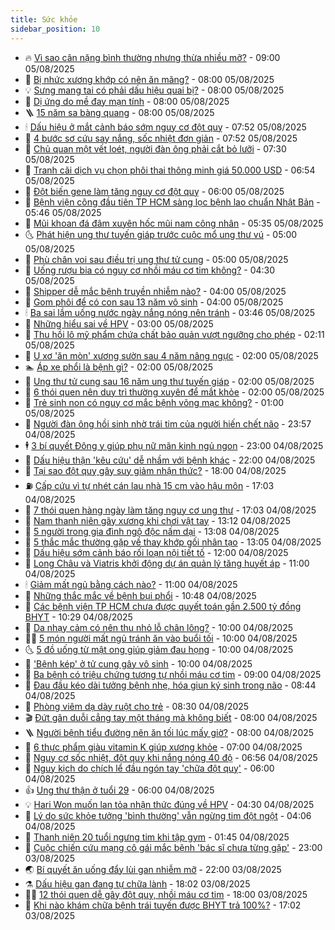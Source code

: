 ```yaml
---
title: Sức khỏe
sidebar_position: 10
---
```


<!-- vnexpress-suc-khoe:START -->
- 🔥 [Vì sao cân nặng bình thường nhưng thừa nhiều mỡ?](https://vnexpress.net/vi-sao-can-nang-binh-thuong-nhung-thua-nhieu-mo-4922974.html) - 09:00 05/08/2025
- 🥰 [Bị nhức xương khớp có nên ăn măng?](https://vnexpress.net/bi-nhuc-xuong-khop-co-nen-an-mang-4922953.html) - 08:00 05/08/2025
- 💡 [Sưng mang tai có phải dấu hiệu quai bị?](https://vnexpress.net/sung-mang-tai-co-phai-dau-hieu-quai-bi-4922943.html) - 08:00 05/08/2025
- 🤗 [Dị ứng do mề đay mạn tính](https://vnexpress.net/di-ung-do-me-day-man-tinh-4922939.html) - 08:00 05/08/2025
- 🪜 [15 năm sa bàng quang](https://vnexpress.net/15-nam-sa-bang-quang-4922848.html) - 08:00 05/08/2025
- 🕯 [Dấu hiệu ở mắt cảnh báo sớm nguy cơ đột quỵ](https://vnexpress.net/canh-bao-som-nguy-co-dot-quy-tu-nhung-dau-hieu-o-mat-4922772.html) - 07:52 05/08/2025
- 🤭 [4 bước sơ cứu say nắng, sốc nhiệt đơn giản](https://vnexpress.net/4-buoc-so-cuu-say-nang-soc-nhiet-don-gian-4922919.html) - 07:52 05/08/2025
- 👀 [Chủ quan một vết loét, người đàn ông phải cắt bỏ lưỡi](https://vnexpress.net/chu-quan-mot-vet-loet-nguoi-dan-ong-phai-cat-bo-luoi-4922749.html) - 07:30 05/08/2025
- 🌋 [Tranh cãi dịch vụ chọn phôi thai thông minh giá 50.000 USD](https://vnexpress.net/tranh-cai-dich-vu-chon-phoi-thai-thong-minh-gia-50-000-usd-4922906.html) - 06:54 05/08/2025
- 🫶 [Đột biến gene làm tăng nguy cơ đột quỵ](https://vnexpress.net/dot-bien-gene-lam-tang-nguy-co-dot-quy-4922743.html) - 06:00 05/08/2025
- 🦆 [Bệnh viện công đầu tiên TP HCM sàng lọc bệnh lao chuẩn Nhật Bản](https://vnexpress.net/benh-vien-cong-dau-tien-tp-hcm-sang-loc-benh-lao-chuan-nhat-ban-4922884.html) - 05:46 05/08/2025
- 🚀 [Mũi khoan đá đâm xuyên hốc mũi nam công nhân](https://vnexpress.net/mui-khoan-da-dam-xuyen-hoc-mui-nam-cong-nhan-4922911.html) - 05:35 05/08/2025
- 🌜 [Phát hiện ung thư tuyến giáp trước cuộc mổ ung thư vú](https://vnexpress.net/phat-hien-ung-thu-tuyen-giap-truoc-cuoc-mo-ung-thu-vu-4922806.html) - 05:00 05/08/2025
- 🧰 [Phù chân voi sau điều trị ung thư tử cung](https://vnexpress.net/phu-chan-voi-sau-dieu-tri-ung-thu-tu-cung-4922357.html) - 05:00 05/08/2025
- 💫 [Uống rượu bia có nguy cơ nhồi máu cơ tim không?](https://vnexpress.net/uong-ruou-bia-co-nguy-co-nhoi-mau-co-tim-khong-4922812.html) - 04:30 05/08/2025
- 🌝 [Shipper dễ mắc bệnh truyền nhiễm nào?](https://vnexpress.net/shipper-de-mac-benh-truyen-nhiem-nao-4922826.html) - 04:00 05/08/2025
- 🗽 [Gom phôi để có con sau 13 năm vô sinh](https://vnexpress.net/gom-phoi-de-co-con-sau-13-nam-vo-sinh-4922742.html) - 04:00 05/08/2025
- 🕯 [Ba sai lầm uống nước ngày nắng nóng nên tránh](https://vnexpress.net/ba-sai-lam-uong-nuoc-ngay-nang-nong-nen-tranh-4922739.html) - 03:46 05/08/2025
- 🦅 [Những hiểu sai về HPV](https://vnexpress.net/nhung-hieu-sai-ve-hpv-4922571.html) - 03:00 05/08/2025
- 🦆 [Thu hồi lô mỹ phẩm chứa chất bảo quản vượt ngưỡng cho phép](https://vnexpress.net/thu-hoi-lo-my-pham-chua-chat-bao-quan-vuot-nguong-cho-phep-4922708.html) - 02:11 05/08/2025
- 🎊 [U xơ &#39;ăn mòn&#39; xương sườn sau 4 năm nâng ngực](https://vnexpress.net/u-xo-an-mon-xuong-suon-sau-4-nam-nang-nguc-4922737.html) - 02:00 05/08/2025
- 🏊 [Áp xe phổi là bệnh gì?](https://vnexpress.net/ap-xe-phoi-la-benh-gi-4922722.html) - 02:00 05/08/2025
- 📝 [Ung thư tử cung sau 16 năm ung thư tuyến giáp](https://vnexpress.net/ung-thu-tu-cung-sau-16-nam-ung-thu-tuyen-giap-4922712.html) - 02:00 05/08/2025
- 💯 [6 thói quen nên duy trì thường xuyên để mắt khỏe](https://vnexpress.net/6-thoi-quen-nen-duy-tri-thuong-xuyen-de-mat-khoe-4922677.html) - 02:00 05/08/2025
- 🌊 [Trẻ sinh non có nguy cơ mắc bệnh võng mạc không?](https://vnexpress.net/tre-sinh-non-co-nguy-co-mac-benh-vong-mac-khong-4922676.html) - 01:00 05/08/2025
- 🚀 [Người đàn ông hồi sinh nhờ trái tim của người hiến chết não](https://vnexpress.net/nguoi-dan-ong-hoi-sinh-nho-trai-tim-cua-nguoi-hien-chet-nao-4922668.html) - 23:57 04/08/2025
- 🕴 [3 bí quyết Đông y giúp phụ nữ mãn kinh ngủ ngon](https://vnexpress.net/3-bi-quyet-dong-y-giup-phu-nu-man-kinh-ngu-ngon-4921035.html) - 23:00 04/08/2025
- 🗽 [Dấu hiệu thận &#39;kêu cứu&#39; dễ nhầm với bệnh khác](https://vnexpress.net/dau-hieu-than-keu-cuu-de-nham-voi-benh-khac-4922298.html) - 22:00 04/08/2025
- 🎡 [Tại sao đột quỵ gây suy giảm nhận thức?](https://vnexpress.net/tai-sao-dot-quy-gay-suy-giam-nhan-thuc-4922127.html) - 18:00 04/08/2025
- ⛽️ [Cấp cứu vì tự nhét cán lau nhà 15 cm vào hậu môn](https://vnexpress.net/cap-cuu-vi-tu-nhet-can-lau-nha-15-cm-vao-hau-mon-4922658.html) - 17:03 04/08/2025
- 🦆 [7 thói quen hàng ngày làm tăng nguy cơ ung thư](https://vnexpress.net/7-thoi-quen-hang-ngay-lam-tang-nguy-co-ung-thu-4921427.html) - 17:03 04/08/2025
- 🤩 [Nam thanh niên gãy xương khi chơi vật tay](https://vnexpress.net/nam-thanh-nien-gay-xuong-khi-choi-vat-tay-4922636.html) - 13:12 04/08/2025
- 🦒 [5 người trong gia đình ngộ độc nấm dại](https://vnexpress.net/5-nguoi-trong-gia-dinh-ngo-doc-nam-dai-4922641.html) - 13:08 04/08/2025
- 💫 [5 thắc mắc thường gặp về thay khớp gối nhân tạo](https://vnexpress.net/5-thac-mac-thuong-gap-ve-thay-khop-goi-nhan-tao-4922633.html) - 13:05 04/08/2025
- 🐘 [Dấu hiệu sớm cảnh báo rối loạn nội tiết tố](https://vnexpress.net/dau-hieu-som-canh-bao-roi-loan-noi-tiet-to-4922538.html) - 12:00 04/08/2025
- 🚀 [Long Châu và Viatris khởi động dự án quản lý tăng huyết áp](https://vnexpress.net/long-chau-va-viatris-khoi-dong-du-an-quan-ly-tang-huyet-ap-4922631.html) - 11:00 04/08/2025
- 🕯 [Giảm mất ngủ bằng cách nào?](https://vnexpress.net/giam-mat-ngu-bang-cach-nao-4922544.html) - 11:00 04/08/2025
- 🦏 [Những thắc mắc về bệnh bụi phổi](https://vnexpress.net/nhung-thac-mac-ve-benh-bui-phoi-4922569.html) - 10:48 04/08/2025
- 🦄 [Các bệnh viện TP HCM chưa được quyết toán gần 2.500 tỷ đồng BHYT](https://vnexpress.net/cac-benh-vien-tp-hcm-chua-duoc-quyet-toan-gan-2-500-ty-dong-bhyt-4922479.html) - 10:29 04/08/2025
- 🦒 [Da nhạy cảm có nên thu nhỏ lỗ chân lông?](https://vnexpress.net/da-nhay-cam-co-nen-thu-nho-lo-chan-long-4922515.html) - 10:00 04/08/2025
- 👨‍🏫 [5 món người mất ngủ tránh ăn vào buổi tối](https://vnexpress.net/5-mon-nguoi-mat-ngu-tranh-an-vao-buoi-toi-4922497.html) - 10:00 04/08/2025
- 🌜 [5 đồ uống từ mật ong giúp giảm đau họng](https://vnexpress.net/5-do-uong-tu-mat-ong-giup-giam-dau-hong-4922483.html) - 10:00 04/08/2025
- 🚀 [&#39;Bệnh kép&#39; ở tử cung gây vô sinh](https://vnexpress.net/benh-kep-o-tu-cung-gay-vo-sinh-4922458.html) - 10:00 04/08/2025
- 💃 [Ba bệnh có triệu chứng tương tự nhồi máu cơ tim](https://vnexpress.net/ba-benh-co-trieu-chung-tuong-tu-nhoi-mau-co-tim-4922495.html) - 09:00 04/08/2025
- 💯 [Đau đầu kéo dài tưởng bệnh nhẹ, hóa giun ký sinh trong não](https://vnexpress.net/dau-dau-keo-dai-tuong-benh-nhe-hoa-giun-ky-sinh-trong-nao-4922520.html) - 08:44 04/08/2025
- 🤔 [Phòng viêm dạ dày ruột cho trẻ](https://vnexpress.net/phong-viem-da-day-ruot-cho-tre-4922489.html) - 08:30 04/08/2025
- 🎬 [Đứt gân duỗi cẳng tay một tháng mà không biết](https://vnexpress.net/dut-gan-duoi-cang-tay-mot-thang-ma-khong-biet-4922494.html) - 08:00 04/08/2025
- 🪜 [Người bệnh tiểu đường nên ăn tối lúc mấy giờ?](https://vnexpress.net/nguoi-benh-tieu-duong-nen-an-toi-luc-may-gio-4922337.html) - 08:00 04/08/2025
- 🦣 [6 thực phẩm giàu vitamin K giúp xương khỏe](https://vnexpress.net/6-thuc-pham-giau-vitamin-k-giup-xuong-khoe-4922396.html) - 07:00 04/08/2025
- 🧐 [Nguy cơ sốc nhiệt, đột quỵ khi nắng nóng 40 độ](https://vnexpress.net/nguy-co-soc-nhiet-dot-quy-khi-nang-nong-40-do-4922351.html) - 06:56 04/08/2025
- 🤡 [Nguy kịch do chích lể đầu ngón tay &#39;chữa đột quỵ&#39;](https://vnexpress.net/nguy-kich-do-chich-le-dau-ngon-tay-chua-dot-quy-4922447.html) - 06:00 04/08/2025
- 👍 [Ung thư thận ở tuổi 29](https://vnexpress.net/ung-thu-than-o-tuoi-29-4922415.html) - 06:00 04/08/2025
- 💡 [Hari Won muốn lan tỏa nhận thức đúng về HPV](https://vnexpress.net/hari-won-muon-lan-toa-nhan-thuc-dung-ve-hpv-4922341.html) - 04:30 04/08/2025
- 💯 [Lý do sức khỏe tưởng &#39;bình thường&#39; vẫn ngừng tim đột ngột](https://vnexpress.net/ly-do-suc-khoe-tuong-binh-thuong-van-ngung-tim-dot-ngot-4922314.html) - 04:06 04/08/2025
- 🧠 [Thanh niên 20 tuổi ngưng tim khi tập gym](https://vnexpress.net/thanh-nien-20-tuoi-ngung-tim-khi-tap-gym-4922273.html) - 01:45 04/08/2025
- 🎡 [Cuộc chiến cứu mạng cô gái mắc bệnh &#39;bác sĩ chưa từng gặp&#39;](https://vnexpress.net/cuoc-chien-cuu-mang-co-gai-mac-benh-bac-si-chua-tung-gap-4922211.html) - 23:00 03/08/2025
- 🌏 [Bí quyết ăn uống đẩy lùi gan nhiễm mỡ](https://vnexpress.net/bi-quyet-an-uong-day-lui-gan-nhiem-mo-4920647.html) - 22:00 03/08/2025
- ⚗️ [Dấu hiệu gan đang tự chữa lành](https://vnexpress.net/dau-hieu-gan-dang-tu-chua-lanh-4921979.html) - 18:02 03/08/2025
- 👨‍🏫 [12 thói quen dễ gây đột quỵ, nhồi máu cơ tim](https://vnexpress.net/12-thoi-quen-de-gay-dot-quy-nhoi-mau-co-tim-4922108.html) - 18:00 03/08/2025
- 🤖 [Khi nào khám chữa bệnh trái tuyến được BHYT trả 100%?](https://vnexpress.net/khi-nao-kham-chua-benh-trai-tuyen-duoc-bhyt-tra-100-4916643.html) - 17:02 03/08/2025<!-- vnexpress-suc-khoe:END -->
